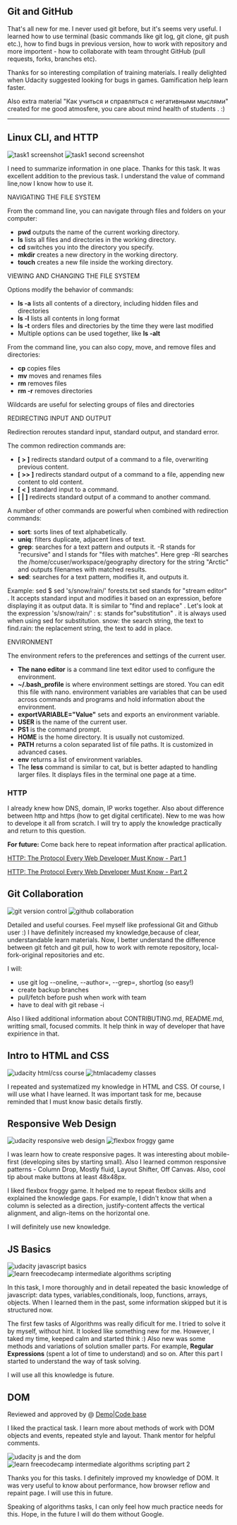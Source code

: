## Git and GitHub

<p> That's all new for me. I never used git before, but it's seems very useful. I learned how to use terminal (basic
    commands like git log, git clone, git push etc.), how to find bugs in previous version, how to work with repository
    and more importent - how to collaborate with team throught GitHub (pull requests, forks, branches etc).</p>

<p> Thanks for so interesting compilation of training materials. I really delighted when Udacity suggested looking for
    bugs
    in games. Gamification help learn faster.
</p>
<p>
    Also extra material "Как учиться и справляться с негативными мыслями" created for me good atmosfere, you care about
    mind health of students . :)
</p>

<hr>

## Linux CLI, and HTTP
![task1 screenshot](/task_linux_cli/task_linux_cli_1.png)
![task1 second screenshot](/task_linux_cli/task_linux_cli_2.png)

<p>I need to summarize information in one place. Thanks for this task. It was excellent addition to the previous task. I understand the value of command line,now I know how to use it.</p>

<p> NAVIGATING THE FILE SYSTEM</p>
<p> From the command line, you can navigate through files and folders on your computer:</p>
<ul>
    <li> <b>pwd</b> outputs the name of the current working directory.</li>
    <li> <b>ls</b> lists all files and directories in the working directory.</li>
    <li> <b>cd</b> switches you into the directory you specify.</li>
    <li> <b>mkdir</b> creates a new directory in the working directory.</li>
    <li> <b>touch</b> creates a new file inside the working directory.</li>
</ul>

<p> VIEWING AND CHANGING THE FILE SYSTEM</p>
<p>Options modify the behavior of commands:</p>
<ul>
    <li> <b>ls -a</b> lists all contents of a directory, including hidden files and directories</li>
    <li> <b>ls -l</b> lists all contents in long format</li>
    <li> <b>ls -t</b> orders files and directories by the time they were last modified</li>
    <li> Multiple options can be used together, like <b>ls -alt</b></li>
</ul>
<p>From the command line, you can also copy, move, and remove files and directories:</p>
<ul>
    <li><b>cp</b> copies files</li>
    <li><b>mv</b> moves and renames files</li>
    <li><b>rm</b> removes files</li>
    <li><b>rm -r</b> removes directories</li>
</ul>
<p>Wildcards are useful for selecting groups of files and directories</p>

<p>REDIRECTING INPUT AND OUTPUT</p>
<p>Redirection reroutes standard input, standard output, and standard error.</p>
<p>The common redirection commands are:</p>
<ul>
    <li> <b>[ > ]</b> redirects standard output of a command to a file, overwriting previous content.</li>
    <li> <b>[ >> ]</b> redirects standard output of a command to a file, appending new content to old content.</li>
    <li> <b>[ &lt; ]</b> standard input to a command.</li>
    <li> <b>[ | ]</b> redirects standard output of a command to another command.</li>
</ul>
<p>A number of other commands are powerful when combined with redirection commands:</p>
<ul>
    <li><b>sort</b>: sorts lines of text alphabetically.</li>
    <li><b>uniq</b>: filters duplicate, adjacent lines of text.</li>
    <li><b>grep</b>: searches for a text pattern and outputs it. -R stands for "recursive" and l stands for "files with
        matches". Here grep -Rl searches the /home/ccuser/workspace/geography directory for the string "Arctic" and
        outputs filenames
        with
        matched results.</li>
    <li><b>sed</b>: searches for a text pattern, modifies it, and outputs it.</li>
</ul>
<p>
    Example: sed $ sed 's/snow/rain/' forests.txt sed stands for "stream editor" . It accepts standard input and
    modifies
    it based on an expression, before displaying it as output data. It is similar to "find and replace" . Let's look at
    the
    expression 's/snow/rain/' : s: stands for"substitution" . it is always used when using sed for substitution. snow:
    the
    search string, the text to find.rain: the replacement string, the text to add in place.
</p>

<p> ENVIRONMENT</p>
<p>The environment refers to the preferences and settings of the current user.</p>
<ul>
    <li><b>The nano editor</b> is a command line text editor used to configure the environment.</li>
    <li> <b>~/.bash_profile</b> is where environment settings are stored. You can edit this file with nano.
        environment variables are variables that can be used across commands and programs and hold information about
        the environment.</li>
    <li> <b>exportVARIABLE="Value"</b>  sets and exports an environment variable.</li>
    <li><b>USER</b> is the name of the current user.</li>
    <li><b>PS1</b> is the command prompt.</li>
    <li><b>HOME</b> is the home directory. It is usually not customized.</li>
    <li><b>PATH</b> returns a colon separated list of file paths. It is customized in advanced cases.</li>
    <li><b>env</b> returns a list of environment variables.</li>
    <li>The <b>less</b> command is similar to cat, but is better adapted to handling larger files. It displays files in the
        terminal one page at a time.</li>
</ul>

### HTTP
<p>
    I already knew how DNS, domain, IP works together. Also about difference between http and https (how to get digital certificate). New to me was how to develope it all from scratch. I will try to apply the knowledge practically and return to this question.
 </p>   
<p>
<b>For future:</b> Come back here to repeat information after practical apllication.
</p>
<p>
<a href="https://code.tutsplus.com/tutorials/http-the-protocol-every-web-developer-must-know-part-1--net-31177" rel="nofollow">HTTP: The Protocol Every Web Developer Must Know - Part 1</a>
</p>
<p>
<a href="https://code.tutsplus.com/tutorials/http-the-protocol-every-web-developer-must-know-part-2--net-31155" rel="nofollow">HTTP: The Protocol Every Web Developer Must Know - Part 2</a>
</p>

## Git Collaboration

![git version control](/task_git_collaboration/github-collaboration.png)
![github collaboration](/task_git_collaboration/version-control-with-git.png)

<p>
Detailed and useful courses. Feel myself like professional Git and Github user :) I have definitely increased my knowledge,because of clear, understandable learn materials. Now, I better understand the difference between git fetch and git pull, how to work with remote repository, local-fork-original repositories and etc.
</p>
<p>
I will:
</p>
<ul>
    <li>use git log --oneline, --author=, --grep=, shortlog (so easy!)</li>
    <li>create backup branches</li>
    <li>pull/fetch before push when work with team</li>
    <li>have to deal with git rebase -i</li>
</ul>
<p>
Also I liked additional information about CONTRIBUTING.md, README.md, writting small, focused commits. It help think in way of developer that have expirience in that.
</p>

## Intro to HTML and CSS
![udacity html/css course](/task_html_css_intro/udacity_html_css_class.png)
![htmlacademy classes](/task_html_css_intro/html_academy_tasks.png)

<p>
I repeated and systematized my knowledge in HTML and CSS. Of course, I will use what I have learned. It was important task for me, because reminded that I must know basic details firstly. 
</p>

## Responsive Web Design
![udacity responsive web design](/task_responsive_web_design/udacity_responsive_web_design.png)
![flexbox froggy game](/task_responsive_web_design/flexbox_froggy.png)

<p>
I was learn how to create responsive pages. It was interesting about mobile-first (developing sites by starting small). Also I learned common responsive patterns - Column Drop, Mostly fluid, Layout Shifter, Off Canvas. Also, cool tip about make buttons at least 48x48px. 
</p>
<p>
I liked flexbox froggy game. It helped me to repeat flexbox skills and explained the knowledge gaps. For example, I didn't know that when a column is selected as a direction, justify-content affects the vertical alignment, and align-items on the horizontal one.
</p>
<p>
I will definitely use new knowledge.
</p>

## JS Basics
![udacity javascript basics](/task_js_basics/udacity-js-basics.png)
![learn freecodecamp intermediate algorithms scripting](/task_js_basics/learn-fcc-algorithms-scripting.png)

<p>
In this task, I more thoroughly and in detail repeated the basic knowledge of javascript: data types, variables,conditionals, loop, functions, arrays, objects. When I learned them in the past, some information skipped but it is structured now. 
</p>
<p>
The first few tasks of Algorithms was really dificult for me. I tried to solve it by myself, without hint. It looked like something new for me. However, I taked my time, keeped calm and started think :) Also new was some methods and variations of solution smaller parts. For example, <b>Regular Expressions</b> (spent a lot of time to understand) and so on. After this part I started to understand the way of task solving. 
</p>
<p>
I will use all this knowledge is future.
</p>

## DOM
Reviewed and approved by @<A-Ostrovnyy>
[Demo](https://olencha.github.io/dom-practical-task)|[Code base](https://github.com/olencha/dom-practical-task)

I liked the practical task. I learn more about methods of work with DOM objects and events, repeated style and layout. Thank mentor for helpful comments.

![udacity js and the dom](/task_js_dom/js-and-the-dom.png)
![learn freecodecamp intermediate algorithms scripting part 2](/task_js_dom/freecodecamp-asc-second-part.png)
<p>
Thanks you for this tasks. I definitely improved my knowledge of DOM. It was very useful to know about performance, how browser reflow and repaint page. 
I will use this in future.
</p>
<p>
Speaking of algorithms tasks, I can only feel how much practice needs for this. Hope, in the future I will do them without Google.
</p>
